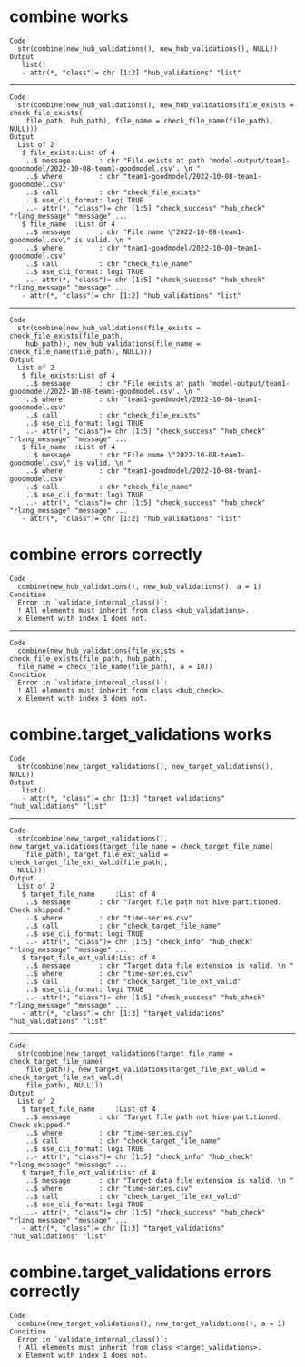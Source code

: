 # combine works

    Code
      str(combine(new_hub_validations(), new_hub_validations(), NULL))
    Output
       list()
       - attr(*, "class")= chr [1:2] "hub_validations" "list"

---

    Code
      str(combine(new_hub_validations(), new_hub_validations(file_exists = check_file_exists(
        file_path, hub_path), file_name = check_file_name(file_path), NULL)))
    Output
      List of 2
       $ file_exists:List of 4
        ..$ message       : chr "File exists at path 'model-output/team1-goodmodel/2022-10-08-team1-goodmodel.csv'. \n "
        ..$ where         : chr "team1-goodmodel/2022-10-08-team1-goodmodel.csv"
        ..$ call          : chr "check_file_exists"
        ..$ use_cli_format: logi TRUE
        ..- attr(*, "class")= chr [1:5] "check_success" "hub_check" "rlang_message" "message" ...
       $ file_name  :List of 4
        ..$ message       : chr "File name \"2022-10-08-team1-goodmodel.csv\" is valid. \n "
        ..$ where         : chr "team1-goodmodel/2022-10-08-team1-goodmodel.csv"
        ..$ call          : chr "check_file_name"
        ..$ use_cli_format: logi TRUE
        ..- attr(*, "class")= chr [1:5] "check_success" "hub_check" "rlang_message" "message" ...
       - attr(*, "class")= chr [1:2] "hub_validations" "list"

---

    Code
      str(combine(new_hub_validations(file_exists = check_file_exists(file_path,
        hub_path)), new_hub_validations(file_name = check_file_name(file_path), NULL)))
    Output
      List of 2
       $ file_exists:List of 4
        ..$ message       : chr "File exists at path 'model-output/team1-goodmodel/2022-10-08-team1-goodmodel.csv'. \n "
        ..$ where         : chr "team1-goodmodel/2022-10-08-team1-goodmodel.csv"
        ..$ call          : chr "check_file_exists"
        ..$ use_cli_format: logi TRUE
        ..- attr(*, "class")= chr [1:5] "check_success" "hub_check" "rlang_message" "message" ...
       $ file_name  :List of 4
        ..$ message       : chr "File name \"2022-10-08-team1-goodmodel.csv\" is valid. \n "
        ..$ where         : chr "team1-goodmodel/2022-10-08-team1-goodmodel.csv"
        ..$ call          : chr "check_file_name"
        ..$ use_cli_format: logi TRUE
        ..- attr(*, "class")= chr [1:5] "check_success" "hub_check" "rlang_message" "message" ...
       - attr(*, "class")= chr [1:2] "hub_validations" "list"

# combine errors correctly

    Code
      combine(new_hub_validations(), new_hub_validations(), a = 1)
    Condition
      Error in `validate_internal_class()`:
      ! All elements must inherit from class <hub_validations>.
      x Element with index 1 does not.

---

    Code
      combine(new_hub_validations(file_exists = check_file_exists(file_path, hub_path),
      file_name = check_file_name(file_path), a = 10))
    Condition
      Error in `validate_internal_class()`:
      ! All elements must inherit from class <hub_check>.
      x Element with index 3 does not.

# combine.target_validations works

    Code
      str(combine(new_target_validations(), new_target_validations(), NULL))
    Output
       list()
       - attr(*, "class")= chr [1:3] "target_validations" "hub_validations" "list"

---

    Code
      str(combine(new_target_validations(), new_target_validations(target_file_name = check_target_file_name(
        file_path), target_file_ext_valid = check_target_file_ext_valid(file_path),
      NULL)))
    Output
      List of 2
       $ target_file_name     :List of 4
        ..$ message       : chr "Target file path not hive-partitioned. Check skipped."
        ..$ where         : chr "time-series.csv"
        ..$ call          : chr "check_target_file_name"
        ..$ use_cli_format: logi TRUE
        ..- attr(*, "class")= chr [1:5] "check_info" "hub_check" "rlang_message" "message" ...
       $ target_file_ext_valid:List of 4
        ..$ message       : chr "Target data file extension is valid. \n "
        ..$ where         : chr "time-series.csv"
        ..$ call          : chr "check_target_file_ext_valid"
        ..$ use_cli_format: logi TRUE
        ..- attr(*, "class")= chr [1:5] "check_success" "hub_check" "rlang_message" "message" ...
       - attr(*, "class")= chr [1:3] "target_validations" "hub_validations" "list"

---

    Code
      str(combine(new_target_validations(target_file_name = check_target_file_name(
        file_path)), new_target_validations(target_file_ext_valid = check_target_file_ext_valid(
        file_path), NULL)))
    Output
      List of 2
       $ target_file_name     :List of 4
        ..$ message       : chr "Target file path not hive-partitioned. Check skipped."
        ..$ where         : chr "time-series.csv"
        ..$ call          : chr "check_target_file_name"
        ..$ use_cli_format: logi TRUE
        ..- attr(*, "class")= chr [1:5] "check_info" "hub_check" "rlang_message" "message" ...
       $ target_file_ext_valid:List of 4
        ..$ message       : chr "Target data file extension is valid. \n "
        ..$ where         : chr "time-series.csv"
        ..$ call          : chr "check_target_file_ext_valid"
        ..$ use_cli_format: logi TRUE
        ..- attr(*, "class")= chr [1:5] "check_success" "hub_check" "rlang_message" "message" ...
       - attr(*, "class")= chr [1:3] "target_validations" "hub_validations" "list"

# combine.target_validations errors correctly

    Code
      combine(new_target_validations(), new_target_validations(), a = 1)
    Condition
      Error in `validate_internal_class()`:
      ! All elements must inherit from class <target_validations>.
      x Element with index 1 does not.

